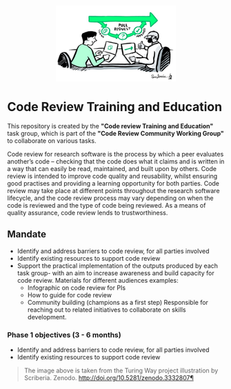 <p align="center">
  <img src="imgs/code-review.jpeg" width=55%>
</p>


# Code Review Training and Education
This repository is created by the **"Code review Training and Education"** task group, which is part of the **"Code Review Community Working Group"** to collaborate on various tasks.

Code review for research software is the process by which a peer evaluates another’s code – checking that the code does what it claims and is written in a way that can easily be read, maintained, and built upon by others. Code review is intended to improve code quality and reusability, whilst ensuring good practises and providing a learning opportunity for both parties. Code review may take place at different points throughout the research software lifecycle, and the code review process may vary depending on when the code is reviewed and the type of code being reviewed.  As a means of quality assurance, code review lends to trustworthiness.

## Mandate
- Identify and address barriers to code review, for all parties involved 
- Identify existing resources to support code review 
- Support the practical implementation of the outputs produced by each task group- with an aim to increase awareness and build capacity for code review. Materials for different audiences examples:
  - Infographic on code review for PIs
  - How to guide for code review
  - Community building (champions as a first step)
Responsible for reaching out to related initiatives to collaborate on skills development.
 
 
### Phase 1 objectives (3 - 6 months)
- Identify and address barriers to code review, for all parties involved 
- Identify existing resources to support code review 


> The image above is taken from the Turing Way project illustration by Scriberia. Zenodo. http://doi.org/10.5281/zenodo.3332807¶
